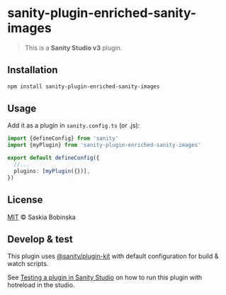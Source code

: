 # sanity-plugin-enriched-sanity-images

> This is a **Sanity Studio v3** plugin.

## Installation

```sh
npm install sanity-plugin-enriched-sanity-images
```

## Usage

Add it as a plugin in `sanity.config.ts` (or .js):

```ts
import {defineConfig} from 'sanity'
import {myPlugin} from 'sanity-plugin-enriched-sanity-images'

export default defineConfig({
  //...
  plugins: [myPlugin({})],
})
```

## License

[MIT](LICENSE) © Saskia Bobinska

## Develop & test

This plugin uses [@sanity/plugin-kit](https://github.com/sanity-io/plugin-kit)
with default configuration for build & watch scripts.

See [Testing a plugin in Sanity Studio](https://github.com/sanity-io/plugin-kit#testing-a-plugin-in-sanity-studio)
on how to run this plugin with hotreload in the studio.

